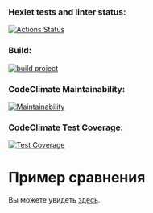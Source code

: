 ### Hexlet tests and linter status:

[![Actions Status](https://github.com/leokalentev/java-project-71/actions/workflows/hexlet-check.yml/badge.svg)](https://github.com/leokalentev/java-project-71/actions)

### Build:

[![build project](https://github.com/leokalentev/java-project-71/actions/workflows/build.yml/badge.svg)](https://github.com/leokalentev/java-project-71/actions/workflows/build.yml)

### CodeClimate Maintainability:

[![Maintainability](https://api.codeclimate.com/v1/badges/5e1100945e8885679360/maintainability)](https://codeclimate.com/github/leokalentev/java-project-71/maintainability)

### CodeClimate Test Coverage:

[![Test Coverage](https://api.codeclimate.com/v1/badges/5e1100945e8885679360/test_coverage)](https://codeclimate.com/github/leokalentev/java-project-71/test_coverage)

# Пример сравнения

Вы можете увидеть [здесь](https://asciinema.org/a/m4jqB9U1GWpKFc03ODL5I5adJ).
